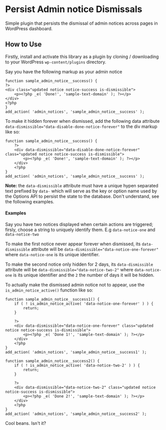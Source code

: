 # Persist Admin notice Dismissals

Simple plugin that persists the dismissal of admin notices across pages in WordPress dashboard.

## How to Use
Firstly, install and activate this library as a plugin by cloning / downloading to your WordPress `wp-content/plugins` directory.

Say you have the following markup as your admin notice


```
function sample_admin_notice__success() {
?>
<div class="updated notice notice-success is-dismissible">
    <p><?php _e( 'Done!', 'sample-text-domain' ); ?></p>
</div>
<?php
}
add_action( 'admin_notices', 'sample_admin_notice__success' );
```

To make it hidden forever when dismissed, add the following data attribute `data-dismissible="data-disable-done-notice-forever"` to the div markup like so:


```
function sample_admin_notice__success() {
    ?>
    <div data-dismissible="data-disable-done-notice-forever" class="updated notice notice-success is-dismissible">
        <p><?php _e( 'Done!', 'sample-text-domain' ); ?></p>
    </div>
    <?php
}
add_action( 'admin_notices', 'sample_admin_notice__success' );
```


**Note:** the `data-dismissible` attribute must have a unique hypen separated text prefixed by `data-` which will serve as the key or option name used by the Options API to persist the state to the database. Don't understand, see the following examples.

#### Examples
Say you have two notices displayed when certain actions are triggered; firsly, choose a string to uniquely identify them. E.g `data-notice-one` and `data-notice-two`

To make the first notice never appear forever when dismissed, its `data-dismissible` attribute will be `data-dismissible="data-notice-one-forever"` where `data-notice-one` is its unique identifier.

To make the second notice only hidden for 2 days, its `data-dismissible` attribute will be `data-dismissible="data-notice-two-2"` where `data-notice-one` is its unique identifier and the `2` the number of days it will be hidden.

To actually make the dismissed admin notice not to appear, use the `is_admin_notice_active()` function like so:


```
function sample_admin_notice__success1() {
    if ( ! is_admin_notice_active( 'data-notice-one-forever' ) ) {
        return;
    }

    ?>
    <div data-dismissible="data-notice-one-forever" class="updated notice notice-success is-dismissible">
        <p><?php _e( 'Done 1!', 'sample-text-domain' ); ?></p>
    </div>
    <?php
}
add_action( 'admin_notices', 'sample_admin_notice__success1' );
```

```
function sample_admin_notice__success2() {
    if ( ! is_admin_notice_active( 'data-notice-two-2' ) ) {
        return;
    }

    ?>
    <div data-dismissible="data-notice-two-2" class="updated notice notice-success is-dismissible">
        <p><?php _e( 'Done 2!', 'sample-text-domain' ); ?></p>
    </div>
    <?php
}
add_action( 'admin_notices', 'sample_admin_notice__success2' );
```


Cool beans. Isn't it?

